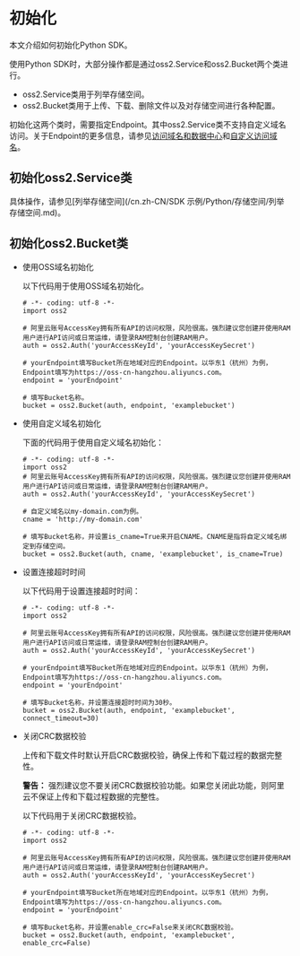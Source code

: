 # 初始化

本文介绍如何初始化Python SDK。

使用Python SDK时，大部分操作都是通过oss2.Service和oss2.Bucket两个类进行。

-   oss2.Service类用于列举存储空间。
-   oss2.Bucket类用于上传、下载、删除文件以及对存储空间进行各种配置。

初始化这两个类时，需要指定Endpoint。其中oss2.Service类不支持自定义域名访问。关于Endpoint的更多信息，请参见[访问域名和数据中心](/cn.zh-CN/开发指南/访问域名（Endpoint）/访问域名和数据中心.md)和[自定义访问域名](/cn.zh-CN/开发指南/存储空间（Bucket）/绑定自定义域名.md)。

## 初始化oss2.Service类

具体操作，请参见[列举存储空间](/cn.zh-CN/SDK 示例/Python/存储空间/列举存储空间.md)。

## 初始化oss2.Bucket类

-   使用OSS域名初始化

    以下代码用于使用OSS域名初始化。

    ```
    # -*- coding: utf-8 -*-
    import oss2
    
    # 阿里云账号AccessKey拥有所有API的访问权限，风险很高。强烈建议您创建并使用RAM用户进行API访问或日常运维，请登录RAM控制台创建RAM用户。
    auth = oss2.Auth('yourAccessKeyId', 'yourAccessKeySecret')
    
    # yourEndpoint填写Bucket所在地域对应的Endpoint。以华东1（杭州）为例，Endpoint填写为https://oss-cn-hangzhou.aliyuncs.com。
    endpoint = 'yourEndpoint'
    
    # 填写Bucket名称。
    bucket = oss2.Bucket(auth, endpoint, 'examplebucket')                    
    ```

-   使用自定义域名初始化

    下面的代码用于使用自定义域名初始化：

    ```
    # -*- coding: utf-8 -*-
    import oss2
    # 阿里云账号AccessKey拥有所有API的访问权限，风险很高。强烈建议您创建并使用RAM用户进行API访问或日常运维，请登录RAM控制台创建RAM用户。
    auth = oss2.Auth('yourAccessKeyId', 'yourAccessKeySecret')
    
    # 自定义域名以my-domain.com为例。
    cname = 'http://my-domain.com'
    
    # 填写Bucket名称，并设置is_cname=True来开启CNAME。CNAME是指将自定义域名绑定到存储空间。
    bucket = oss2.Bucket(auth, cname, 'examplebucket', is_cname=True)                    
    ```

-   设置连接超时时间

    以下代码用于设置连接超时时间：

    ```
    # -*- coding: utf-8 -*-
    import oss2
    
    # 阿里云账号AccessKey拥有所有API的访问权限，风险很高。强烈建议您创建并使用RAM用户进行API访问或日常运维，请登录RAM控制台创建RAM用户。
    auth = oss2.Auth('yourAccessKeyId', 'yourAccessKeySecret')
    
    # yourEndpoint填写Bucket所在地域对应的Endpoint。以华东1（杭州）为例，Endpoint填写为https://oss-cn-hangzhou.aliyuncs.com。
    endpoint = 'yourEndpoint'
    
    # 填写Bucket名称，并设置连接超时时间为30秒。
    bucket = oss2.Bucket(auth, endpoint, 'examplebucket', connect_timeout=30)                    
    ```

-   关闭CRC数据校验

    上传和下载文件时默认开启CRC数据校验，确保上传和下载过程的数据完整性。

    **警告：** 强烈建议您不要关闭CRC数据校验功能。如果您关闭此功能，则阿里云不保证上传和下载过程数据的完整性。

    以下代码用于关闭CRC数据校验。

    ```
    # -*- coding: utf-8 -*-
    import oss2
    
    # 阿里云账号AccessKey拥有所有API的访问权限，风险很高。强烈建议您创建并使用RAM用户进行API访问或日常运维，请登录RAM控制台创建RAM用户。
    auth = oss2.Auth('yourAccessKeyId', 'yourAccessKeySecret')
    
    # yourEndpoint填写Bucket所在地域对应的Endpoint。以华东1（杭州）为例，Endpoint填写为https://oss-cn-hangzhou.aliyuncs.com。
    endpoint = 'yourEndpoint'
    
    # 填写Bucket名称，并设置enable_crc=False来关闭CRC数据校验。
    bucket = oss2.Bucket(auth, endpoint, 'examplebucket', enable_crc=False)                   
    ```


